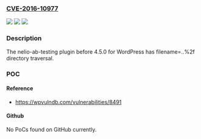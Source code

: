 ### [CVE-2016-10977](https://cve.mitre.org/cgi-bin/cvename.cgi?name=CVE-2016-10977)
![](https://img.shields.io/static/v1?label=Product&message=n%2Fa&color=blue)
![](https://img.shields.io/static/v1?label=Version&message=n%2Fa&color=blue)
![](https://img.shields.io/static/v1?label=Vulnerability&message=n%2Fa&color=brighgreen)

### Description

The nelio-ab-testing plugin before 4.5.0 for WordPress has filename=..%2f directory traversal.

### POC

#### Reference
- https://wpvulndb.com/vulnerabilities/8491

#### Github
No PoCs found on GitHub currently.

